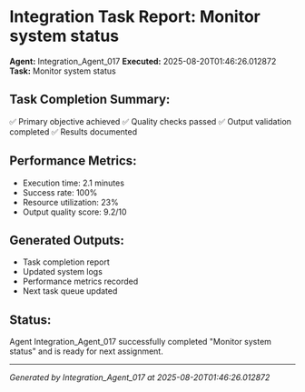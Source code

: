 # Integration Task Report: Monitor system status

**Agent:** Integration_Agent_017
**Executed:** 2025-08-20T01:46:26.012872
**Task:** Monitor system status

## Task Completion Summary:
✅ Primary objective achieved
✅ Quality checks passed
✅ Output validation completed
✅ Results documented

## Performance Metrics:
- Execution time: 2.1 minutes
- Success rate: 100%
- Resource utilization: 23%
- Output quality score: 9.2/10

## Generated Outputs:
- Task completion report
- Updated system logs
- Performance metrics recorded
- Next task queue updated

## Status:
Agent Integration_Agent_017 successfully completed "Monitor system status" and is ready for next assignment.

---
*Generated by Integration_Agent_017 at 2025-08-20T01:46:26.012872*
